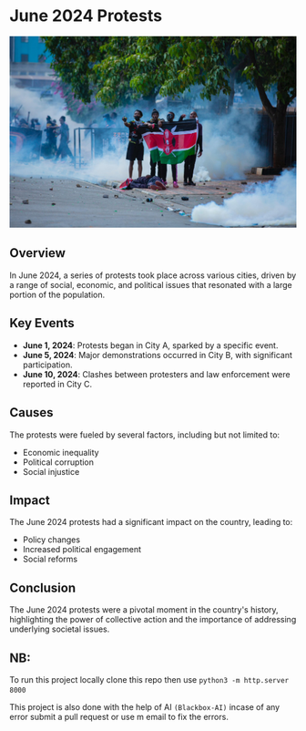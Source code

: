 # June 2024 Protests

![June 2024 Protests](images/june-2024.jpg)

## Overview

In June 2024, a series of protests took place across various cities, driven by a range of social, economic, and political issues that resonated with a large portion of the population.

## Key Events

- **June 1, 2024**: Protests began in City A, sparked by a specific event.
- **June 5, 2024**: Major demonstrations occurred in City B, with significant participation.
- **June 10, 2024**: Clashes between protesters and law enforcement were reported in City C.

## Causes

The protests were fueled by several factors, including but not limited to:

- Economic inequality
- Political corruption
- Social injustice

## Impact

The June 2024 protests had a significant impact on the country, leading to:

- Policy changes
- Increased political engagement
- Social reforms

## Conclusion

The June 2024 protests were a pivotal moment in the country's history, highlighting the power of collective action and the importance of addressing underlying societal issues.

## NB:
To run this project locally clone this repo then use 
`python3 -m http.server 8000`

This project is also done with the help of AI `(Blackbox-AI)` incase of any error submit a pull request or use m email to fix the errors.